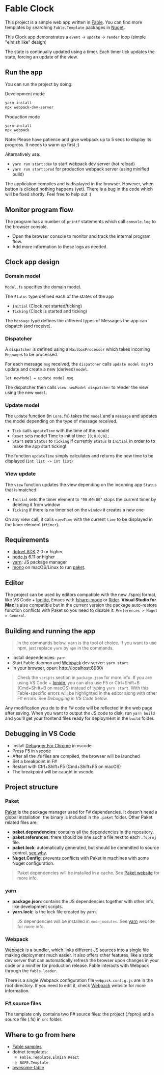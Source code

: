 # Fable Clock

This project is a simple web app written in [Fable](http://fable.io/).
You can find more templates by searching `Fable.Template` packages in [Nuget](https://www.nuget.org).

This Clock app demonstrates a `event` -> `update` -> `render` loop (simple "elmish like" design)

The state is continually updated using a timer. Each timer tick updates the state, forcing an update of the view.

## Run the app

You can run the project by doing:

Development mode

```bash
yarn install
npx webpack-dev-server
```

Production mode

```bash
yarn install
npx webpack
```

Note: Please have patience and give webpack up to 5 secs to display its progress. It needs to warm up first ;)

Alternatively use:

- `yarn run start:dev` to start webpack dev server (hot reload)
- `yarn run start:prod` for production webpack server (using minified build)

The application compiles and is displayed in the browser.
However, when button is clicked nothing happens (yet). There is a bug in the code which will be fixed shortly. Feel free to help out :)

## Monitor program flow

The program has a number of `printf` statements which call `console.log` to the browser console.

- Open the browser console to monitor and track the internal program flow.
- Add more information to these logs as needed.

## Clock app design

### Domain model

`Model.fs` specifies the domain model.

The `Status` type defined each of the states of the app

- `Initial` (Clock not started/ticking)
- `Ticking` (Clock is started and ticking)

The `Message` type defines the different types of Messages the app can dispatch (and receive).

### Dispatcher

A `dispatcher` is defined using a `MailboxProcessor` which takes incoming `Message`s to be processed.

For each message `msg` received, the `dispatcher` calls `update model msg` to update and create a new (derived) `model`.

`let newModel = update model msg`

The dispatcher then calls `view newModel dispatcher` to render the view using the new `model`.

### Update model

The `update` function (in `Core.fs`) takes the `model` and a `message` and updates the model depending on the type of message received.

- `Tick` calls `updateTime` with the time of the model
- `Reset` sets model Time to initial time: `[0;0;0;0];`
- `Start` sets `Status` to `Ticking` if currently `Status` is `Initial` in order to to make the app start ticking!

The function `updateTime` simply calculates and returns the new time to be displayed (`int list -> int list`)

### View update

The `view` function updates the view depending on the incoming app `Status` that is matched

- `Initial` sets the timer element to `"00:00:00"` stops the current timer by deleting it from window
- `Ticking` if there is no timer set on the `window` it creates a new one

On any view call, it calls `viewTime` with the current `time` to be displayed in the timer element (`#timer`).

## Requirements

- [dotnet SDK](https://www.microsoft.com/net/download/core) 2.0 or higher
- [node.js](https://nodejs.org) 6.11 or higher
- [yarn](https://yarnpkg.com): JS package manager
- [mono](http://www.mono-project.com/) on macOS/Linux to run [paket](https://fsprojects.github.io/Paket/).

## Editor

The project can be used by editors compatible with the new .fsproj format, like VS Code + [Ionide](http://ionide.io/), Emacs with [fsharp-mode](https://github.com/fsharp/emacs-fsharp-mode) or [Rider](https://www.jetbrains.com/rider/). **Visual Studio for Mac** is also compatible but in the current version the package auto-restore function conflicts with Paket so you need to disable it: `Preferences > Nuget > General`.

## Building and running the app

> In the commands below, yarn is the tool of choice. If you want to use npm, just replace `yarn` by `npm` in the commands.

- Install dependencies: `yarn`
- Start Fable daemon and [Webpack](https://webpack.js.org/) dev server: `yarn start`
- In your browser, open: http://localhost:8080/

> Check the `scripts` section in `package.json` for more info. If you are using VS Code + [Ionide](http://ionide.io/), you can also use F5 or Ctrl+Shift+B (Cmd+Shift+B on macOS) instead of typing `yarn start`. With this Fable-specific errors will be highlighted in the editor along with other F# errors. See _Debugging in VS Code_ below.

Any modification you do to the F# code will be reflected in the web page after saving. When you want to output the JS code to disk, run `yarn build` and you'll get your frontend files ready for deployment in the `build` folder.

## Debugging in VS Code

- Install [Debugger For Chrome](https://marketplace.visualstudio.com/items?itemName=msjsdiag.debugger-for-chrome) in vscode
- Press F5 in vscode
- After all the .fs files are compiled, the browser will be launched
- Set a breakpoint in F#
- Restart with Ctrl+Shift+F5 (Cmd+Shift+F5 on macOS)
- The breakpoint will be caught in vscode

## Project structure

### Paket

[Paket](https://fsprojects.github.io/Paket/) is the package manager used for F# dependencies. It doesn't need a global installation, the binary is included in the `.paket` folder. Other Paket related files are:

- **paket.dependencies**: contains all the dependencies in the repository.
- **paket.references**: there should be one such a file next to each `.fsproj` file.
- **paket.lock**: automatically generated, but should be committed to source control, [see why](https://fsprojects.github.io/Paket/faq.html#Why-should-I-commit-the-lock-file).
- **Nuget.Config**: prevents conflicts with Paket in machines with some Nuget configuration.

> Paket dependencies will be installed in a cache. See [Paket website](https://fsprojects.github.io/Paket/) for more info.

### yarn

- **package.json**: contains the JS dependencies together with other info, like development scripts.
- **yarn.lock**: is the lock file created by yarn.

> JS dependencies will be installed in `node_modules`. See [yarn](https://yarnpkg.com) website for more info.

### Webpack

[Webpack](https://webpack.js.org) is a bundler, which links different JS sources into a single file making deployment much easier. It also offers other features, like a static dev server that can automatically refresh the browser upon changes in your code or a minifier for production release. Fable interacts with Webpack through the `fable-loader`.

There is a single Webpack configuration file `webpack.config.js` are in the root directory. If you need to edit it, check [Webpack](https://webpack.js.org) website for more information.

### F# source files

The template only contains two F# source files: the project (.fsproj) and a source file (.fs) in `src` folder.

## Where to go from here

- [Fable samples](https://github.com/fable2-samples)
- dotnet templates:
  - `Fable.Template.Elmish.React`
  - `SAFE.Template`
- [awesome-fable](https://github.com/kunjee17/awesome-fable#-awesome-fable)
